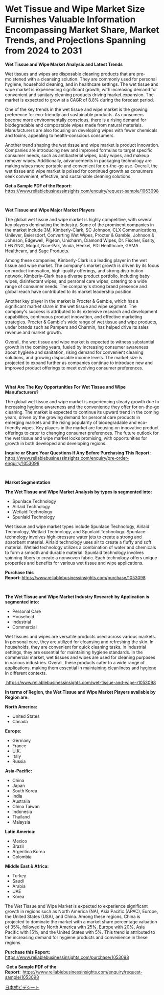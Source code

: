 <p><h1>Wet Tissue and Wipe Market Size Furnishes Valuable Information Encompassing Market Share, Market Trends, and Projections Spanning from 2024 to 2031</h1></p><p><strong>Wet Tissue and Wipe Market Analysis and Latest Trends</strong></p>
<p><p>Wet tissues and wipes are disposable cleaning products that are pre-moistened with a cleansing solution. They are commonly used for personal hygiene, household cleaning, and in healthcare settings. The wet tissue and wipe market is experiencing significant growth, with increasing demand for convenient and sanitary cleaning products driving market expansion. The market is expected to grow at a CAGR of 8.8% during the forecast period.</p><p>One of the key trends in the wet tissue and wipe market is the growing preference for eco-friendly and sustainable products. As consumers become more environmentally conscious, there is a rising demand for biodegradable and compostable wipes made from natural materials. Manufacturers are also focusing on developing wipes with fewer chemicals and toxins, appealing to health-conscious consumers.</p><p>Another trend shaping the wet tissue and wipe market is product innovation. Companies are introducing new and improved formulas to target specific consumer needs, such as antibacterial wipes, baby wipes, and makeup remover wipes. Additionally, advancements in packaging technology are making wipes more portable and convenient for on-the-go use. Overall, the wet tissue and wipe market is poised for continued growth as consumers seek convenient, effective, and sustainable cleaning solutions.</p></p>
<p><strong>Get a Sample PDF of the Report:&nbsp;</strong> <a href="https://www.reliablebusinessinsights.com/enquiry/request-sample/1053098">https://www.reliablebusinessinsights.com/enquiry/request-sample/1053098</a></p>
<p>&nbsp;</p>
<p><strong>Wet Tissue and Wipe Major Market Players</strong></p>
<p><p>The global wet tissue and wipe market is highly competitive, with several key players dominating the industry. Some of the prominent companies in the market include 3M, Kimberly-Clark, SC Johnson, CLX Communications, Unilever, Beiersdorf, Converting Wet Wipes, Procter & Gamble, Johnson & Johnson, Edgewell, Pigeon, Unicharm, Diamond Wipes, Dr. Fischer, Essity, LENZING, Mogul, Nice-Pak, Vinda, Henkel, PDI Healthcare, GAMA Healthcare, and Sage Products.</p><p>Among these companies, Kimberly-Clark is a leading player in the wet tissue and wipe market. The company's market growth is driven by its focus on product innovation, high-quality offerings, and strong distribution network. Kimberly-Clark has a diverse product portfolio, including baby wipes, disinfectant wipes, and personal care wipes, catering to a wide range of consumer needs. The company's strong brand presence and global reach have contributed to its market leadership position.</p><p>Another key player in the market is Procter & Gamble, which has a significant market share in the wet tissue and wipe segment. The company's success is attributed to its extensive research and development capabilities, continuous product innovation, and effective marketing strategies. Procter & Gamble's wide range of wet tissue and wipe products, under brands such as Pampers and Charmin, has helped drive its sales revenue and market growth.</p><p>Overall, the wet tissue and wipe market is expected to witness substantial growth in the coming years, fueled by increasing consumer awareness about hygiene and sanitation, rising demand for convenient cleaning solutions, and growing disposable income levels. The market size is projected to expand further as companies continue to introduce new and improved product offerings to meet evolving consumer preferences.</p></p>
<p>&nbsp;</p>
<p><strong>What Are The Key Opportunities For Wet Tissue and Wipe Manufacturers?</strong></p>
<p><p>The global wet tissue and wipe market is experiencing steady growth due to increasing hygiene awareness and the convenience they offer for on-the-go cleaning. The market is expected to continue its upward trend in the coming years, driven by the growing demand for personal care products in emerging markets and the rising popularity of biodegradable and eco-friendly wipes. Key players in the market are focusing on innovative product offerings to cater to changing consumer preferences. The future outlook for the wet tissue and wipe market looks promising, with opportunities for growth in both developed and developing regions.</p></p>
<p><strong>Inquire or Share Your Questions If Any Before Purchasing This Report:</strong> <a href="https://www.reliablebusinessinsights.com/enquiry/pre-order-enquiry/1053098">https://www.reliablebusinessinsights.com/enquiry/pre-order-enquiry/1053098</a></p>
<p>&nbsp;</p>
<p><strong>Market Segmentation</strong></p>
<p><strong>The Wet Tissue and Wipe Market Analysis by types is segmented into:</strong></p>
<p><ul><li>Spunlace Technology</li><li>Airlaid Technology</li><li>Wetlaid Technology</li><li>Spunlaid Technology</li></ul></p>
<p><p>Wet tissue and wipe market types include Spunlace Technology, Airlaid Technology, Wetlaid Technology, and Spunlaid Technology. Spunlace technology involves high-pressure water jets to create a strong and absorbent material. Airlaid technology uses air to create a fluffy and soft material. Wetlaid technology utilizes a combination of water and chemicals to form a smooth and durable material. Spunlaid technology involves spinning fibers to create a nonwoven fabric. Each technology offers unique properties and benefits for various wet tissue and wipe applications.</p></p>
<p><strong>Purchase this Report:&nbsp;</strong><a href="https://www.reliablebusinessinsights.com/purchase/1053098">https://www.reliablebusinessinsights.com/purchase/1053098</a></p>
<p>&nbsp;</p>
<p><strong>The Wet Tissue and Wipe Market Industry Research by Application is segmented into:</strong></p>
<p><ul><li>Personal Care</li><li>Household</li><li>Industrial</li><li>Commercial</li></ul></p>
<p><p>Wet tissues and wipes are versatile products used across various markets. In personal care, they are utilized for cleansing and refreshing the skin. In households, they are convenient for quick cleaning tasks. In industrial settings, they are essential for maintaining hygiene standards. In the commercial market, wet tissues and wipes are used for cleaning purposes in various industries. Overall, these products cater to a wide range of applications, making them essential in maintaining cleanliness and hygiene in different contexts.</p></p>
<p><a href="https://www.reliablebusinessinsights.com/wet-tissue-and-wipe-r1053098">&nbsp;https://www.reliablebusinessinsights.com/wet-tissue-and-wipe-r1053098</a></p>
<p><strong>In terms of Region, the Wet Tissue and Wipe Market Players available by Region are:</strong></p>
<p>
    <p> <strong> North America: </strong>
        <ul>
            <li>United States</li>
            <li>Canada</li>
        </ul>
        </p> 
    <p> <strong> Europe: </strong>
        <ul>
            <li>Germany</li>
            <li>France</li>
            <li>U.K.</li>
            <li>Italy</li>
            <li>Russia</li>
        </ul>
        </p> 
    <p> <strong> Asia-Pacific: </strong>
        <ul>
            <li>China</li>
            <li>Japan</li>
            <li>South Korea</li>
            <li>India</li>
            <li>Australia</li>
            <li>China Taiwan</li>
            <li>Indonesia</li>
            <li>Thailand</li>
            <li>Malaysia</li>
        </ul>
        </p> 
    <p> <strong> Latin America: </strong>
        <ul>
            <li>Mexico</li>
            <li>Brazil</li>
            <li>Argentina Korea</li>
            <li>Colombia</li>
        </ul>
        </p> 
    <p> <strong> Middle East & Africa: </strong>
        <ul>
            <li>Turkey</li>
            <li>Saudi</li>
            <li>Arabia</li>
            <li>UAE</li>
            <li>Korea</li>
        </ul>
    </p>
    </p>
<p><p>The Wet Tissue and Wipe Market is expected to experience significant growth in regions such as North America (NA), Asia Pacific (APAC), Europe, the United States (USA), and China. Among these regions, China is projected to dominate the market with a market share percentage valuation of 35%, followed by North America with 25%, Europe with 20%, Asia Pacific with 15%, and the United States with 5%. This trend is attributed to the increasing demand for hygiene products and convenience in these regions.</p></p>
<p><strong>Purchase this Report: </strong><a href="https://www.reliablebusinessinsights.com/purchase/1053098">https://www.reliablebusinessinsights.com/purchase/1053098</a></p>
<p>&nbsp;<strong>Get a Sample PDF of the Report:&nbsp;&nbsp;</strong><a href="https://www.reliablebusinessinsights.com/enquiry/request-sample/1053098">https://www.reliablebusinessinsights.com/enquiry/request-sample/1053098</a></p>
<p><strong></strong></p>
<p><p><a href="https://github.com/mares423/Market-Research-Report-List-1/blob/main/960673091242.md">日本式ビデシート</a></p></p>